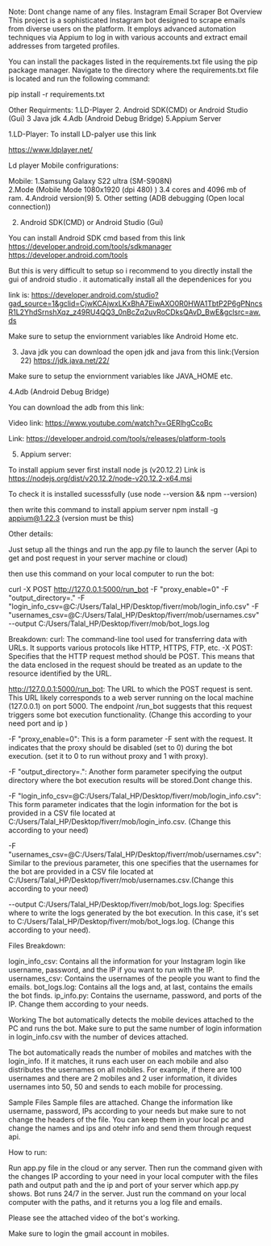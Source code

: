 Note:
Dont change name of any files.
Instagram Email Scraper Bot
Overview
This project is a sophisticated Instagram bot designed to scrape emails from diverse users on the platform. It employs advanced automation techniques via Appium to log in with various accounts and extract email addresses from targeted profiles.

You can install the packages listed in the requirements.txt file using the pip package manager. Navigate to the directory where the requirements.txt file is located and run the following command:

pip install -r requirements.txt



Other Requirments:
1.LD-Player
2. Android SDK(CMD) or Android Studio (Gui)
3  Java jdk 
4.Adb (Android Debug Bridge)
5.Appium Server


1.LD-Player:
To install LD-palyer use this link

https://www.ldplayer.net/

Ld player Mobile confrigurations:

Mobile:
1.Samsung Galaxy S22 ultra  (SM-S908N)  
2.Mode (Mobile Mode  1080x1920  (dpi 480) )
3.4 cores and 4096 mb of ram.
4.Android version(9)
5. Other setting (ADB debugging  (Open local connection))


2. Android SDK(CMD) or Android Studio (Gui)

You can install Android SDK cmd based from this link 
https://developer.android.com/tools/sdkmanager
https://developer.android.com/tools

But this is very difficult to setup so i recommend to you directly install the gui of android studio . it automatically install all the dependenices for you 

link is:
https://developer.android.com/studio?gad_source=1&gclid=CjwKCAjwxLKxBhA7EiwAXO0R0HWA1TbtP2P6gPNncsR1L2YhdSrnshXqz_z49RU4QQ3_0nBcZq2uvRoCDksQAvD_BwE&gclsrc=aw.ds


Make sure to setup the enviornment variables like Android Home etc.

3. Java jdk 
 you can download the open jdk and java from this link:(Version 22)
 https://jdk.java.net/22/

 Make sure to setup the enviornment variables like JAVA_HOME etc.


4.Adb (Android Debug Bridge)

You can download the adb from this link:

Video link: https://www.youtube.com/watch?v=GERlhgCcoBc

Link: https://developer.android.com/tools/releases/platform-tools


5. Appium server:

To install appium sever first install node js (v20.12.2)
Link is https://nodejs.org/dist/v20.12.2/node-v20.12.2-x64.msi

To check it is installed sucesssfully (use node --version && npm --version)

then write this command to install appium server 
npm install -g appium@1.22.3   (version must be this)


Other details:

Just setup all the things and run the app.py file to launch the server (Api to get and post request in your server machine or cloud)

then use this command on your local computer to run the bot:

curl -X POST http://127.0.0.1:5000/run_bot -F "proxy_enable=0" -F "output_directory=." -F "login_info_csv=@C:/Users/Talal_HP/Desktop/fiverr/mob/login_info.csv" -F "usernames_csv=@C:/Users/Talal_HP/Desktop/fiverr/mob/usernames.csv" --output C:/Users/Talal_HP/Desktop/fiverr/mob/bot_logs.log

Breakdown:
curl: The command-line tool used for transferring data with URLs. It supports various protocols like HTTP, HTTPS, FTP, etc.
-X POST: Specifies that the HTTP request method should be POST. This means that the data enclosed in the request should be treated as an update to the resource identified by the URL.


http://127.0.0.1:5000/run_bot: The URL to which the POST request is sent. This URL likely corresponds to a web server running on the local machine (127.0.0.1) on port 5000. The endpoint /run_bot suggests that this request triggers some bot execution functionality. (Change this according to your need port and ip )

-F "proxy_enable=0": This is a form parameter -F sent with the request. It indicates that the proxy should be disabled (set to 0) during the bot execution.   (set it to 0 to run without proxy and 1 with proxy).


-F "output_directory=.": Another form parameter specifying the output directory where the bot execution results will be stored.Dont change this.


-F "login_info_csv=@C:/Users/Talal_HP/Desktop/fiverr/mob/login_info.csv": This form parameter indicates that the login information for the bot is provided in a CSV file located at C:/Users/Talal_HP/Desktop/fiverr/mob/login_info.csv.  (Change this according to your need)



-F "usernames_csv=@C:/Users/Talal_HP/Desktop/fiverr/mob/usernames.csv": Similar to the previous parameter, this one specifies that the usernames for the bot are provided in a CSV file located at C:/Users/Talal_HP/Desktop/fiverr/mob/usernames.csv.(Change this according to your need)


--output C:/Users/Talal_HP/Desktop/fiverr/mob/bot_logs.log: Specifies where to write the logs generated by the bot execution. In this case, it's set to C:/Users/Talal_HP/Desktop/fiverr/mob/bot_logs.log.  (Change this according to your need).



Files Breakdown:

login_info_csv: Contains all the information for your Instagram login like username, password, and the IP if you want to run with the IP.
usernames_csv: Contains the usernames of the people you want to find the emails.
bot_logs.log: Contains all the logs and, at last, contains the emails the bot finds.
ip_info.py: Contains the username, password, and ports of the IP. Change them according to your needs.

Working
The bot automatically detects the mobile devices attached to the PC and runs the bot. Make sure to put the same number of login information in login_info.csv with the number of devices attached.

The bot automatically reads the number of mobiles and matches with the login_info. If it matches, it runs each user on each mobile and also distributes the usernames on all mobiles. For example, if there are 100 usernames and there are 2 mobiles and 2 user information, it divides usernames into 50, 50 and sends to each mobile for processing.

Sample Files
Sample files are attached. Change the information like username, password, IPs according to your needs but make sure to not change the headers of the file. You can keep them in your local pc and change the names and ips and otehr info and send them through request api.


How to run:

Run app.py file in the cloud or any server. Then run the command given with the changes IP according to your need in your local computer with the files path and output path and the ip and port of your server which app.py shows. Bot runs 24/7 in the server. Just run the command on your local computer with the paths, and it returns you a log file and emails.

Please see the attached video of the bot's working.

Make sure to login the gmail account in mobiles.